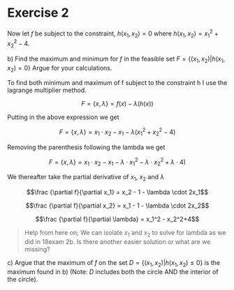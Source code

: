 # Exercise 2
Now let $f$ be subject to the constraint, $h(x_1,x_2)=0$ where $h(x_1,x_2)=x_1^2+x_2^2-4$.

b) Find the maximum and minimum for $f$ in the feasible set $F=\{(x_1,x_2)|h(x_1,x_2)=0\}$
Argue for your calculations.

To find both minimum and maximum of f subject to the constraint h I use the lagrange multiplier
method.

$$F = \{x,\lambda\} = f(x) - \lambda (h(x))$$

Putting in the above expression we get

$$F = \{x,\lambda\} = x_1\cdot x_2 - x_1 - \lambda (x_1^2+x_2^2-4)$$

Removing the parenthesis following the lambda we get

$$F = \{x,\lambda\} = x_1\cdot x_2 - x_1 - \lambda\cdot x_1^2 - \lambda\cdot x_2^2+ \lambda\cdot 4)$$

We thereafter take the partial derivative of $x_1$, $x_2$ and $\lambda$

$$\frac {\partial f}{\partial x_1} = x_2 - 1 - \lambda \cdot 2x_1$$

$$\frac {\partial f}{\partial x_2} = x_1 - 1 - \lambda \cdot 2x_2$$

$$\frac {\partial f}{\partial \lambda} = x_1^2 - x_2^2+4$$

> Help from here on; We can isolate $x_1$ and $x_2$ to solve for lambda as we did in 18exam 2b. Is there another easier solution or what are we missing? 

c) Argue that the maximum of $f$ on the set $D=\{(x_1,x_2)|h(x_1,x_2)\leq0\}$ is the maximum found in b) (Note: $D$ includes both the circle AND the interior of the circle).